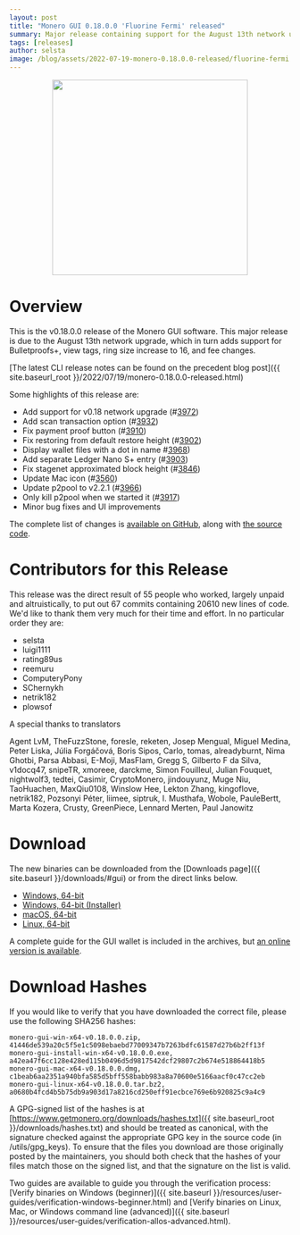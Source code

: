 ```yaml
---
layout: post
title: "Monero GUI 0.18.0.0 'Fluorine Fermi' released"
summary: Major release containing support for the August 13th network upgrade.
tags: [releases]
author: selsta
image: /blog/assets/2022-07-19-monero-0.18.0.0-released/fluorine-fermi.png
---
```


<div align="center">
  <img src="{{ page.image }}" width="350px">
</div>

# Overview

This is the v0.18.0.0 release of the Monero GUI software. This major release is due to the August 13th network upgrade, which in turn adds support for Bulletproofs+, view tags, ring size increase to 16, and fee changes.

[The latest CLI release notes can be found on the precedent blog post]({{ site.baseurl_root }}/2022/07/19/monero-0.18.0.0-released.html)

Some highlights of this release are:

- Add support for v0.18 network upgrade (#[3972](https://github.com/monero-project/monero-gui/pull/3972))
- Add scan transaction option (#[3932](https://github.com/monero-project/monero-gui/pull/3932))
- Fix payment proof button (#[3910](https://github.com/monero-project/monero-gui/pull/3910))
- Fix restoring from default restore height (#[3902](https://github.com/monero-project/monero-gui/pull/3902))
- Display wallet files with a dot in name #[3968](https://github.com/monero-project/monero-gui/pull/3968))
- Add separate Ledger Nano S+ entry (#[3903](https://github.com/monero-project/monero-gui/pull/3903))
- Fix stagenet approximated block height (#[3846](https://github.com/monero-project/monero-gui/pull/3846))
- Update Mac icon (#[3560](https://github.com/monero-project/monero-gui/pull/3560))
- Update p2pool to v2.2.1 (#[3966](https://github.com/monero-project/monero-gui/pull/3966))
- Only kill p2pool when we started it (#[3917](https://github.com/monero-project/monero-gui/pull/3917))
- Minor bug fixes and UI improvements

The complete list of changes is [available on GitHub](https://github.com/monero-project/monero-gui/compare/v0.17.3.2...v0.18.0.0), along with [the source code](https://github.com/monero-project/monero-gui/tree/v0.18.0.0).

# Contributors for this Release

This release was the direct result of 55 people who worked, largely unpaid and altruistically, to put out 67 commits containing 20610 new lines of code. We'd like to thank them very much for their time and effort. In no particular order they are:

- selsta
- luigi1111
- rating89us
- reemuru
- ComputeryPony
- SChernykh
- netrik182
- plowsof

A special thanks to translators

Agent LvM, TheFuzzStone, foresle, reketen, Josep Mengual, Miguel Medina, Peter Liska, Júlia Forgáčová, Boris Sipos, Carlo, tomas, alreadyburnt, Nima Ghotbi, Parsa Abbasi, E-Moji, MasFlam, Gregg S, Gilberto F da Silva, v1docq47, snipeTR, xmoreee, darckme, Simon Fouilleul, Julian Fouquet, nightwolf3, tedtei, Casimir, CryptoMonero, jindouyunz, Muge Niu, TaoHuachen, MaxQiu0108, Winslow Hee, Lekton Zhang, kingoflove, netrik182, Pozsonyi Péter, liimee, siptruk, I. Musthafa, Wobole, PauleBertt, Marta Kozera, Crusty, GreenPiece, Lennard Merten, Paul Janowitz

# Download

The new binaries can be downloaded from the [Downloads page]({{ site.baseurl }}/downloads/#gui) or from the direct links below.

- [Windows, 64-bit](https://downloads.getmonero.org/gui/monero-gui-win-x64-v0.18.0.0.zip)
- [Windows, 64-bit (Installer)](https://downloads.getmonero.org/gui/monero-gui-install-win-x64-v0.18.0.0.exe)
- [macOS, 64-bit](https://downloads.getmonero.org/gui/monero-gui-mac-x64-v0.18.0.0.dmg)
- [Linux, 64-bit](https://downloads.getmonero.org/gui/monero-gui-linux-x64-v0.18.0.0.tar.bz2)

A complete guide for the GUI wallet is included in the archives, but [an online version is available](https://github.com/monero-ecosystem/monero-GUI-guide/blob/master/monero-GUI-guide.md).

# Download Hashes

If you would like to verify that you have downloaded the correct file, please use the following SHA256 hashes:

```
monero-gui-win-x64-v0.18.0.0.zip, 41446de539a20c5f5e1c5098ebaebd77009347b7263bdfc61587d27b6b2ff13f
monero-gui-install-win-x64-v0.18.0.0.exe, a42ea47f6cc128e428ed115b0496d5d9817542dcf29807c2b674e518864418b5
monero-gui-mac-x64-v0.18.0.0.dmg, c1beab6aa2351a940bfa585d5bff558babb983a8a70600e5166aacf0c47cc2eb
monero-gui-linux-x64-v0.18.0.0.tar.bz2, a0680b4fcd4b5b75db9a903d17a8216cd250eff91ecbce769e6b920825c9a4c9
```

A GPG-signed list of the hashes is at [https://www.getmonero.org/downloads/hashes.txt]({{ site.baseurl_root }}/downloads/hashes.txt) and should be treated as canonical, with the signature checked against the appropriate GPG key in the source code (in /utils/gpg_keys). To ensure that the files you download are those originally posted by the maintainers, you should both check that the hashes of your files match those on the signed list, and that the signature on the list is valid.

Two guides are available to guide you through the verification process: [Verify binaries on Windows (beginner)]({{ site.baseurl }}/resources/user-guides/verification-windows-beginner.html) and [Verify binaries on Linux, Mac, or Windows command line (advanced)]({{ site.baseurl }}/resources/user-guides/verification-allos-advanced.html).
